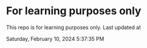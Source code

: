 # For learning purposes only
This repo is for learning purposes only.
Last updated at

Saturday, February 10, 2024 5:37:35 PM

